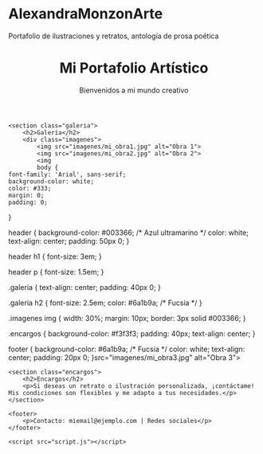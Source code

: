 # AlexandraMonzonArte
Portafolio de ilustraciones y retratos, antología de prosa poética
<!DOCTYPE html>
<html lang="es">
<head>
    <meta charset="UTF-8">
    <meta name="viewport" content="width=device-width, initial-scale=1.0">
    <title>Mi Portafolio</title>
    <link rel="stylesheet" href="style.css">
</head>
<body>
    <header>
        <h1>Mi Portafolio Artístico</h1>
        <p>Bienvenidos a mi mundo creativo</p>
    </header>

    <section class="galeria">
        <h2>Galería</h2>
        <div class="imagenes">
            <img src="imagenes/mi_obra1.jpg" alt="Obra 1">
            <img src="imagenes/mi_obra2.jpg" alt="Obra 2">
            <img 
            body {
    font-family: 'Arial', sans-serif;
    background-color: white;
    color: #333;
    margin: 0;
    padding: 0;
}

header {
    background-color: #003366; /* Azul ultramarino */
    color: white;
    text-align: center;
    padding: 50px 0;
}

header h1 {
    font-size: 3em;
}

header p {
    font-size: 1.5em;
}

.galeria {
    text-align: center;
    padding: 40px 0;
}

.galeria h2 {
    font-size: 2.5em;
    color: #6a1b9a; /* Fucsia */
}

.imagenes img {
    width: 30%;
    margin: 10px;
    border: 3px solid #003366;
}

.encargos {
    background-color: #f3f3f3;
    padding: 40px;
    text-align: center;
}

footer {
    background-color: #6a1b9a; /* Fucsia */
    color: white;
    text-align: center;
    padding: 20px 0;
}src="imagenes/mi_obra3.jpg" alt="Obra 3">
        </div>
    </section>

    <section class="encargos">
        <h2>Encargos</h2>
        <p>Si deseas un retrato o ilustración personalizada, ¡contáctame! Mis condiciones son flexibles y me adapto a tus necesidades.</p>
    </section>

    <footer>
        <p>Contacto: miemail@ejemplo.com | Redes sociales</p>
    </footer>

    <script src="script.js"></script>
</body>
</html>
